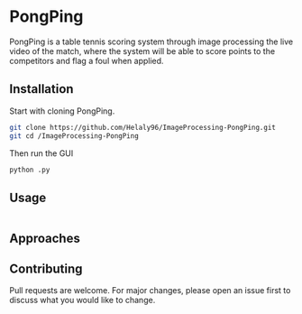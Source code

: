﻿# PongPing
PongPing is a table tennis scoring system through image processing the live video of the match, where the system
will be able to score points to the competitors and flag a foul when applied.

## Installation
Start with cloning PongPing.

```bash
git clone https://github.com/Helaly96/ImageProcessing-PongPing.git
git cd /ImageProcessing-PongPing
```

Then run the GUI
```bash
python .py
```

## Usage

```python
```

## Approaches

## Contributing
Pull requests are welcome. For major changes, please open an issue first to discuss what you would like to change.
